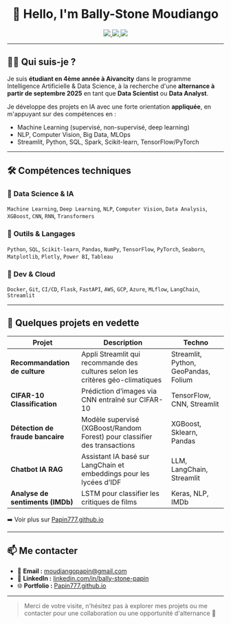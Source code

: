 <h1 align="center">👋 Hello, I'm Bally-Stone Moudiango</h1>

<p align="center">
  <a href="https://Papin777.github.io" target="_blank">
    <img src="https://img.shields.io/badge/🌐 Portfolio-Papin777.github.io-blue?style=for-the-badge" />
  </a>
  <a href="https://www.linkedin.com/in/bally-stone-papin" target="_blank">
    <img src="https://img.shields.io/badge/🔗 LinkedIn-Bally--Stone--Papin-blue?style=for-the-badge&logo=linkedin" />
  </a>
  <a href="mailto:moudiangopapin@gmail.com">
    <img src="https://img.shields.io/badge/📬 Email-moudiangopapin@gmail.com-informational?style=for-the-badge" />
  </a>
</p>

---

## 👨‍🎓 Qui suis-je ?

Je suis **étudiant en 4ème année à Aivancity** dans le programme Intelligence Artificielle & Data Science, à la recherche d'une **alternance à partir de septembre 2025** en tant que **Data Scientist** ou **Data Analyst**.

Je développe des projets en IA avec une forte orientation **appliquée**, en m'appuyant sur des compétences en :

- Machine Learning (supervisé, non-supervisé, deep learning)
- NLP, Computer Vision, Big Data, MLOps
- Streamlit, Python, SQL, Spark, Scikit-learn, TensorFlow/PyTorch

---

## 🛠️ Compétences techniques

### 🔹 **Data Science & IA**
`Machine Learning`, `Deep Learning`, `NLP`, `Computer Vision`, `Data Analysis`, `XGBoost`, `CNN`, `RNN`, `Transformers`

### 🔹 **Outils & Langages**
`Python`, `SQL`, `Scikit-learn`, `Pandas`, `NumPy`, `TensorFlow`, `PyTorch`, `Seaborn`, `Matplotlib`, `Plotly`, `Power BI`, `Tableau`

### 🔹 **Dev & Cloud**
`Docker`, `Git`, `CI/CD`, `Flask`, `FastAPI`, `AWS`, `GCP`, `Azure`, `MLflow`, `LangChain`, `Streamlit`

---

## 📁 Quelques projets en vedette

| Projet | Description | Techno |
|--------|-------------|--------|
| **Recommandation de culture** | Appli Streamlit qui recommande des cultures selon les critères géo-climatiques | Streamlit, Python, GeoPandas, Folium |
| **CIFAR-10 Classification** | Prédiction d’images via CNN entraîné sur CIFAR-10 | TensorFlow, CNN, Streamlit |
| **Détection de fraude bancaire** | Modèle supervisé (XGBoost/Random Forest) pour classifier des transactions | XGBoost, Sklearn, Pandas |
| **Chatbot IA RAG** | Assistant IA basé sur LangChain et embeddings pour les lycées d’IDF | LLM, LangChain, Streamlit |
| **Analyse de sentiments (IMDb)** | LSTM pour classifier les critiques de films | Keras, NLP, IMDb |

➡️ Voir plus sur [Papin777.github.io](https://Papin777.github.io)

---

## 📫 Me contacter

- 📧 **Email :** moudiangopapin@gmail.com  
- 🔗 **LinkedIn :** [linkedin.com/in/bally-stone-papin](https://www.linkedin.com/in/bally-stone-papin)  
- 🌐 **Portfolio :** [Papin777.github.io](https://Papin777.github.io)

---

> Merci de votre visite, n'hésitez pas à explorer mes projets ou me contacter pour une collaboration ou une opportunité d'alternance 🙌
